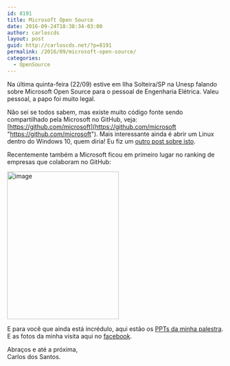 ```yaml
---
id: 8191
title: Microsoft Open Source
date: 2016-09-24T18:38:34-03:00
author: carloscds
layout: post
guid: http://carloscds.net/?p=8191
permalink: /2016/09/microsoft-open-source/
categories:
  - OpenSource
---
```

Na última quinta-feira (22/09) estive em Ilha Solteira/SP na Unesp falando sobre Microsoft Open Source para o pessoal de Engenharia Elétrica. Valeu pessoal, a papo foi muito legal.

Nâo sei se todos sabem, mas existe muito código fonte sendo compartilhado pela Microsoft no GitHub, veja: [https://github.com/microsoft](https://github.com/microsoft "https://github.com/microsoft"). Mais interessante ainda é abrir um Linux dentro do Windows 10, quem diria! Eu fiz um [outro post sobre isto](http://carloscds.net/2016/08/tem-um-linux-no-meu-windows-10/).

Recentemente também a Microsoft ficou em primeiro lugar no ranking de empresas que colaboram no GitHub:

[<img title="image" style="border-top: 0px; border-right: 0px; background-image: none; border-bottom: 0px; padding-top: 0px; padding-left: 0px; border-left: 0px; display: inline; padding-right: 0px" border="0" alt="image" src="http://carloscds.net/wp-content/uploads/2016/09/image_thumb-6.png" width="260" height="344" />](http://carloscds.net/wp-content/uploads/2016/09/image-6.png)

E para você que ainda está incrédulo, aqui estão os [PPTs da minha palestra](http://www.slideshare.net/carloscds/microsoft-opensource-66380060). E as fotos da minha visita aqui no [facebook](https://www.facebook.com/media/set/?set=a.10210755903913014.1073741851.1212382196&type=1&l=c3214203af).

Abraços e até a próxima,  
Carlos dos Santos.